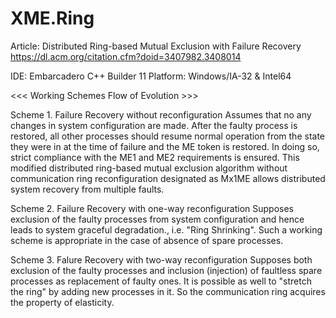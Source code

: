 # XME.Ring

 Article: Distributed Ring-based Mutual Exclusion with Failure Recovery
 https://dl.acm.org/citation.cfm?doid=3407982.3408014

 IDE: Embarcadero C++ Builder 11
 Platform: Windows/IA-32 & Intel64

 <<< Working Schemes Flow of Evolution >>>

 Scheme 1. Failure Recovery without reconfiguration
   Assumes that no any changes in system configuration are made.
   After the faulty process is restored, all other processes should resume normal operation
   from the state they were in at the time of failure and the ME token is restored.
   In doing so, strict compliance with the ME1 and ME2 requirements is ensured.
   This modified distributed ring-based mutual exclusion algorithm without communication ring
   reconfiguration designated as Mx1ME allows distributed system recovery from multiple faults.

 Scheme 2. Failure Recovery with one-way reconfiguration
   Supposes exclusion of the faulty processes from system configuration
   and hence leads to system graceful degradation., i.e. "Ring Shrinking".
   Such a working scheme is appropriate in the case of absence of spare processes.

 Scheme 3. Falure Recovery with two-way reconfiguration
   Supposes both exclusion of the faulty processes and inclusion (injection) of faultless spare processes
   as replacement of faulty ones. It is possible as well to "stretch the ring" by adding new processes in it.
   So the communication ring acquires the property of elasticity.
